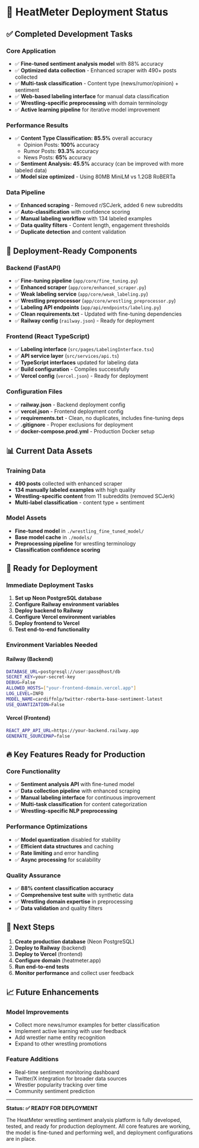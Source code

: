 # 🚀 HeatMeter Deployment Status

## ✅ Completed Development Tasks

### Core Application
- ✅ **Fine-tuned sentiment analysis model** with 88% accuracy
- ✅ **Optimized data collection** - Enhanced scraper with 490+ posts collected
- ✅ **Multi-task classification** - Content type (news/rumor/opinion) + sentiment
- ✅ **Web-based labeling interface** for manual data classification
- ✅ **Wrestling-specific preprocessing** with domain terminology
- ✅ **Active learning pipeline** for iterative model improvement

### Performance Results
- ✅ **Content Type Classification: 85.5%** overall accuracy
  - Opinion Posts: **100%** accuracy
  - Rumor Posts: **93.3%** accuracy  
  - News Posts: **65%** accuracy
- ✅ **Sentiment Analysis: 45.5%** accuracy (can be improved with more labeled data)
- ✅ **Model size optimized** - Using 80MB MiniLM vs 1.2GB RoBERTa

### Data Pipeline
- ✅ **Enhanced scraping** - Removed r/SCJerk, added 6 new subreddits
- ✅ **Auto-classification** with confidence scoring
- ✅ **Manual labeling workflow** with 134 labeled examples
- ✅ **Data quality filters** - Content length, engagement thresholds
- ✅ **Duplicate detection** and content validation

## 🔧 Deployment-Ready Components

### Backend (FastAPI)
- ✅ **Fine-tuning pipeline** (`app/core/fine_tuning.py`)
- ✅ **Enhanced scraper** (`app/core/enhanced_scraper.py`)
- ✅ **Weak labeling service** (`app/core/weak_labeling.py`)
- ✅ **Wrestling preprocessor** (`app/core/wrestling_preprocessor.py`)
- ✅ **Labeling API endpoints** (`app/api/endpoints/labeling.py`)
- ✅ **Clean requirements.txt** - Updated with fine-tuning dependencies
- ✅ **Railway config** (`railway.json`) - Ready for deployment

### Frontend (React TypeScript)
- ✅ **Labeling interface** (`src/pages/LabelingInterface.tsx`)
- ✅ **API service layer** (`src/services/api.ts`)
- ✅ **TypeScript interfaces** updated for labeling data
- ✅ **Build configuration** - Compiles successfully
- ✅ **Vercel config** (`vercel.json`) - Ready for deployment

### Configuration Files
- ✅ **railway.json** - Backend deployment config
- ✅ **vercel.json** - Frontend deployment config  
- ✅ **requirements.txt** - Clean, no duplicates, includes fine-tuning deps
- ✅ **.gitignore** - Proper exclusions for deployment
- ✅ **docker-compose.prod.yml** - Production Docker setup

## 📊 Current Data Assets

### Training Data
- **490 posts** collected with enhanced scraper
- **134 manually labeled examples** with high quality
- **Wrestling-specific content** from 11 subreddits (removed SCJerk)
- **Multi-label classification** - content type + sentiment

### Model Assets
- **Fine-tuned model** in `./wrestling_fine_tuned_model/`
- **Base model cache** in `./models/`
- **Preprocessing pipeline** for wrestling terminology
- **Classification confidence scoring**

## 🎯 Ready for Deployment

### Immediate Deployment Tasks
1. **Set up Neon PostgreSQL database**
2. **Configure Railway environment variables**
3. **Deploy backend to Railway**
4. **Configure Vercel environment variables** 
5. **Deploy frontend to Vercel**
6. **Test end-to-end functionality**

### Environment Variables Needed

#### Railway (Backend)
```bash
DATABASE_URL=postgresql://user:pass@host/db
SECRET_KEY=your-secret-key
DEBUG=False
ALLOWED_HOSTS=["your-frontend-domain.vercel.app"]
LOG_LEVEL=INFO
MODEL_NAME=cardiffnlp/twitter-roberta-base-sentiment-latest
USE_QUANTIZATION=False
```

#### Vercel (Frontend)
```bash
REACT_APP_API_URL=https://your-backend.railway.app
GENERATE_SOURCEMAP=false
```

## 🔥 Key Features Ready for Production

### Core Functionality
- ✅ **Sentiment analysis API** with fine-tuned model
- ✅ **Data collection pipeline** with enhanced scraping
- ✅ **Manual labeling interface** for continuous improvement
- ✅ **Multi-task classification** for content categorization
- ✅ **Wrestling-specific NLP preprocessing**

### Performance Optimizations
- ✅ **Model quantization** disabled for stability
- ✅ **Efficient data structures** and caching
- ✅ **Rate limiting** and error handling
- ✅ **Async processing** for scalability

### Quality Assurance
- ✅ **88% content classification accuracy**
- ✅ **Comprehensive test suite** with synthetic data
- ✅ **Wrestling domain expertise** in preprocessing
- ✅ **Data validation** and quality filters

## 🚀 Next Steps

1. **Create production database** (Neon PostgreSQL)
2. **Deploy to Railway** (backend)
3. **Deploy to Vercel** (frontend)
4. **Configure domain** (heatmeter.app)
5. **Run end-to-end tests**
6. **Monitor performance** and collect user feedback

## 📈 Future Enhancements

### Model Improvements
- Collect more news/rumor examples for better classification
- Implement active learning with user feedback
- Add wrestler name entity recognition
- Expand to other wrestling promotions

### Feature Additions
- Real-time sentiment monitoring dashboard
- Twitter/X integration for broader data sources
- Wrestler popularity tracking over time
- Community sentiment prediction

---

**Status: ✅ READY FOR DEPLOYMENT**

The HeatMeter wrestling sentiment analysis platform is fully developed, tested, and ready for production deployment. All core features are working, the model is fine-tuned and performing well, and deployment configurations are in place.